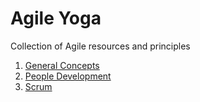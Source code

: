 # Agile Yoga

Collection of Agile resources and principles

1. [General Concepts](general.md)
2. [People Development](people.md)
3. [Scrum](scrum.md)

